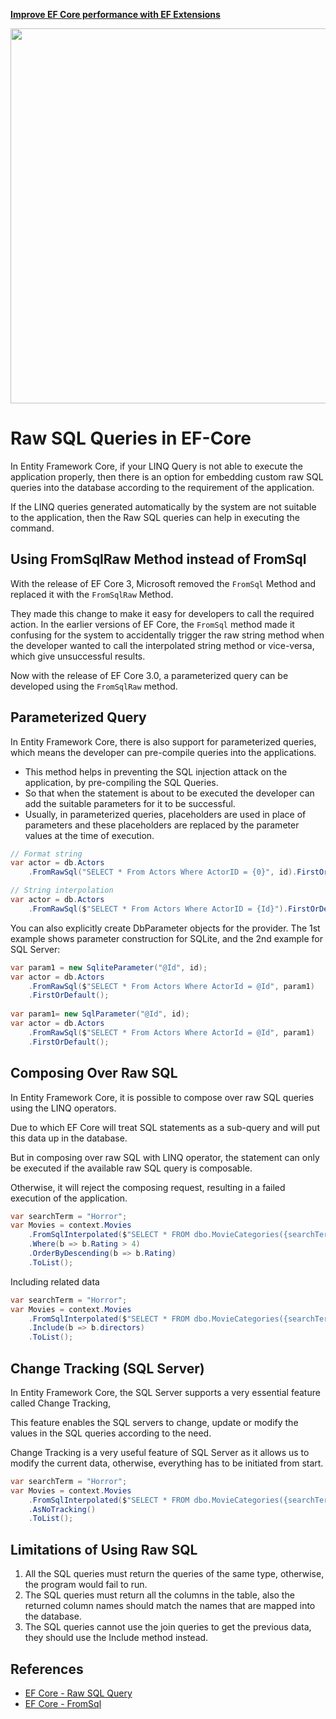 <a href="https://entityframework-extensions.net/">**Improve EF Core performance with EF Extensions**</a>

<a href="https://entityframework-extensions.net/">
<img src="https://zzzprojects.github.io/images/logo/entityframework-extensions-pub.jpg" width="600" />
</a>

# Raw SQL Queries in EF-Core

In Entity Framework Core, if your LINQ Query is not able to execute the application properly, then there is an option for embedding custom raw SQL queries into the database according to the requirement of the application.

If the LINQ queries generated automatically by the system are not suitable to the application, then the Raw SQL queries can help in executing the command.

## Using FromSqlRaw Method instead of FromSql

With the release of EF Core 3, Microsoft removed the `FromSql` Method and replaced it with the `FromSqlRaw` Method.

They made this change to make it easy for developers to call the required action. In the earlier versions of EF Core, the `FromSql` method made it confusing for the system to accidentally trigger the raw string method when the developer wanted to call the interpolated string method or vice-versa, which give unsuccessful results.

Now with the release of EF Core 3.0, a parameterized query can be developed using the `FromSqlRaw` method.

## Parameterized Query

In Entity Framework Core, there is also support for parameterized queries, which means the developer can pre-compile queries into the applications.

* This method helps in preventing the SQL injection attack on the application, by pre-compiling the SQL Queries.
* So that when the statement is about to be executed the developer can add the suitable parameters for it to be successful.
* Usually, in parameterized queries, placeholders are used in place of parameters and these placeholders are replaced by the parameter values at the time of execution.

```csharp
// Format string
var actor = db.Actors
    .FromRawSql("SELECT * From Actors Where ActorID = {0}", id).FirstOrDefault();

// String interpolation
var actor = db.Actors
    .FromRawSql($"SELECT * From Actors Where ActorID = {Id}").FirstOrDefault();
```

You can also explicitly create DbParameter objects for the provider. The 1st example shows parameter construction for SQLite, and the 2nd example for SQL Server:

```csharp
var param1 = new SqliteParameter("@Id", id);
var actor = db.Actors
    .FromRawSql($"SELECT * From Actors Where ActorId = @Id", param1)
    .FirstOrDefault();
    
var param1= new SqlParameter("@Id", id);
var actor = db.Actors
    .FromRawSql($"SELECT * From Actors Where ActorId = @Id", param1)
    .FirstOrDefault();
```

## Composing Over Raw SQL

In Entity Framework Core, it is possible to compose over raw SQL queries using the LINQ operators.

Due to which EF Core will treat SQL statements as a sub-query and will put this data up in the database.

But in composing over raw SQL with LINQ operator, the statement can only be executed if the available raw SQL query is composable.

Otherwise, it will reject the composing request, resulting in a failed execution of the application.

```csharp
var searchTerm = "Horror";
var Movies = context.Movies
    .FromSqlInterpolated($"SELECT * FROM dbo.MovieCategories({searchTerm})")
    .Where(b => b.Rating > 4)
    .OrderByDescending(b => b.Rating)
    .ToList();
```

Including related data

```csharp
var searchTerm = "Horror";
var Movies = context.Movies
    .FromSqlInterpolated($"SELECT * FROM dbo.MovieCategories({searchTerm})")
    .Include(b => b.directors)
    .ToList();
```

## Change Tracking \(SQL Server\)

In Entity Framework Core, the SQL Server supports a very essential feature called Change Tracking,

This feature enables the SQL servers to change, update or modify the values in the SQL queries according to the need.

Change Tracking is a very useful feature of SQL Server as it allows us to modify the current data, otherwise, everything has to be initiated from start.

```csharp
var searchTerm = "Horror";
var Movies = context.Movies
    .FromSqlInterpolated($"SELECT * FROM dbo.MovieCategories({searchTerm})")
    .AsNoTracking()
    .ToList();
```

## Limitations of Using Raw SQL

1. All the SQL queries must return the queries of the same type, otherwise, the program would fail to run.
2. The SQL queries must return all the columns in the table, also the returned column names should match the names that are mapped into the database.
3. The SQL queries cannot use the join queries to get the previous data, they should use the Include method instead.

## References

- [EF Core - Raw SQL Query](https://www.learnentityframeworkcore.com/raw-sql)
- [EF Core - FromSql](https://www.learnentityframeworkcore.com/raw-sql/from-sql)
